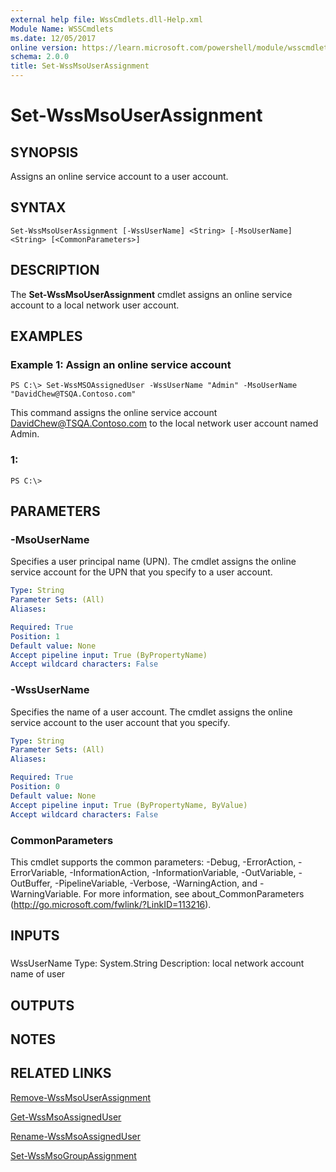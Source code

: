 ```yaml
---
external help file: WssCmdlets.dll-Help.xml
Module Name: WSSCmdlets
ms.date: 12/05/2017
online version: https://learn.microsoft.com/powershell/module/wsscmdlets/set-wssmsouserassignment?view=windowsserver2012r2-ps&wt.mc_id=ps-gethelp
schema: 2.0.0
title: Set-WssMsoUserAssignment
---
```


# Set-WssMsoUserAssignment

## SYNOPSIS
Assigns an online service account to a user account.

## SYNTAX

```
Set-WssMsoUserAssignment [-WssUserName] <String> [-MsoUserName] <String> [<CommonParameters>]
```

## DESCRIPTION
The **Set-WssMsoUserAssignment** cmdlet assigns an online service account to a local network user account.

## EXAMPLES

### Example 1: Assign an online service account
```
PS C:\> Set-WssMSOAssignedUser -WssUserName "Admin" -MsoUserName "DavidChew@TSQA.Contoso.com"
```

This command assigns the online service account DavidChew@TSQA.Contoso.com to the local network user account named Admin.

### 1:
```
PS C:\>
```

## PARAMETERS

### -MsoUserName
Specifies a user principal name (UPN).
The cmdlet assigns the online service account for the UPN that you specify to a user account.

```yaml
Type: String
Parameter Sets: (All)
Aliases: 

Required: True
Position: 1
Default value: None
Accept pipeline input: True (ByPropertyName)
Accept wildcard characters: False
```

### -WssUserName
Specifies the name of a user account.
The cmdlet assigns the online service account to the user account that you specify.

```yaml
Type: String
Parameter Sets: (All)
Aliases: 

Required: True
Position: 0
Default value: None
Accept pipeline input: True (ByPropertyName, ByValue)
Accept wildcard characters: False
```

### CommonParameters
This cmdlet supports the common parameters: -Debug, -ErrorAction, -ErrorVariable, -InformationAction, -InformationVariable, -OutVariable, -OutBuffer, -PipelineVariable, -Verbose, -WarningAction, and -WarningVariable. For more information, see about_CommonParameters (http://go.microsoft.com/fwlink/?LinkID=113216).

## INPUTS

###  
WssUserName
Type: System.String
Description: local network account name of user

## OUTPUTS

## NOTES

## RELATED LINKS

[Remove-WssMsoUserAssignment](./Remove-WssMsoUserAssignment.md)

[Get-WssMsoAssignedUser](./Get-WssMsoAssignedUser.md)

[Rename-WssMsoAssignedUser](./Rename-WssMsoAssignedUser.md)

[Set-WssMsoGroupAssignment](./Set-WssMsoGroupAssignment.md)

